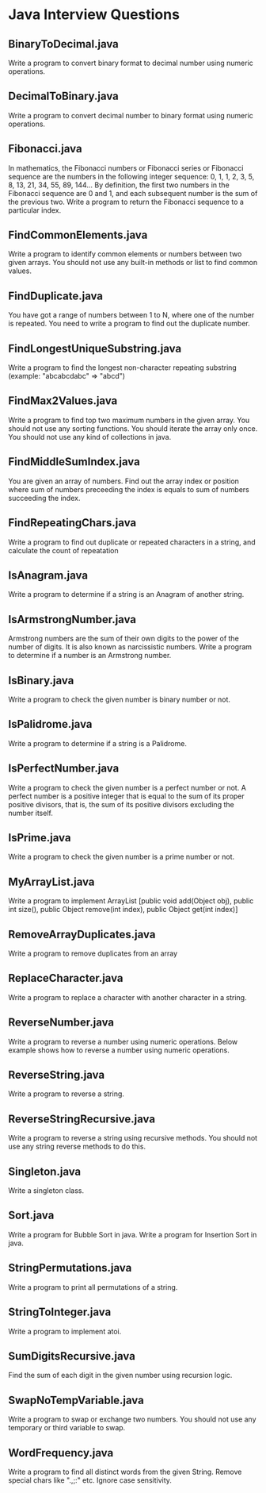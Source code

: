 # Java Interview Questions

## BinaryToDecimal.java

Write a program to convert binary format to decimal number using numeric operations.

## DecimalToBinary.java

Write a program to convert decimal number to binary format using numeric operations.

## Fibonacci.java

In mathematics, the Fibonacci numbers or Fibonacci series or Fibonacci sequence are the numbers in the following integer sequence: 0, 1, 1, 2, 3, 5, 8, 13, 21, 34, 55, 89, 144... By definition, the first two numbers in the Fibonacci sequence are 0 and 1, and each subsequent number is the sum of the previous two.
Write a program to return the Fibonacci sequence to a particular index.

## FindCommonElements.java

Write a program to identify common elements or numbers between two given arrays. You should not use any built-in methods or list to find common values.

## FindDuplicate.java

You have got a range of numbers between 1 to N, where one of the number is repeated. You need to write a program to find out the duplicate number.

## FindLongestUniqueSubstring.java

Write a program to find the longest non-character repeating substring (example: "abcabcdabc" => "abcd")

## FindMax2Values.java

Write a program to find top two maximum numbers in the given array. You should not use any sorting functions. You should iterate the array only once. You should not use any kind of collections in java.

## FindMiddleSumIndex.java

You are given an array of numbers. Find out the array index or position where sum of numbers preceeding the index is equals to sum of numbers succeeding the index.

## FindRepeatingChars.java

Write a program to find out duplicate or repeated characters in a string, and calculate the count of repeatation

## IsAnagram.java

Write a program to determine if a string is an Anagram of another string.

## IsArmstrongNumber.java

Armstrong numbers are the sum of their own digits to the power of the number of digits. It is also known as narcissistic numbers.
Write a program to determine if a number is an Armstrong number.

## IsBinary.java

Write a program to check the given number is binary number or not.

## IsPalidrome.java

Write a program to determine if a string is a Palidrome.

## IsPerfectNumber.java

Write a program to check the given number is a perfect number or not. A perfect number is a positive integer that is equal to the sum of its proper positive divisors, that is, the sum of its positive divisors excluding the number itself.

## IsPrime.java

Write a program to check the given number is a prime number or not.

## MyArrayList.java

Write a program to implement ArrayList [public void add(Object obj), public int size(), public Object remove(int index), public Object get(int index)]

## RemoveArrayDuplicates.java

Write a program to remove duplicates from an array

## ReplaceCharacter.java

Write a program to replace a character with another character in a string.

## ReverseNumber.java

Write a program to reverse a number using numeric operations. Below example shows how to reverse a number using numeric operations.

## ReverseString.java

Write a program to reverse a string.

## ReverseStringRecursive.java

Write a program to reverse a string using recursive methods. You should not use any string reverse methods to do this.

## Singleton.java

Write a singleton class.

## Sort.java

Write a program for Bubble Sort in java.
Write a program for Insertion Sort in java.

## StringPermutations.java

Write a program to print all permutations of a string.

## StringToInteger.java

Write a program to implement atoi.

## SumDigitsRecursive.java

Find the sum of each digit in the given number using recursion logic.

## SwapNoTempVariable.java

Write a program to swap or exchange two numbers. You should not use any temporary or third variable to swap.

## WordFrequency.java

Write a program to find all distinct words from the given String.  Remove special chars like ".,;:" etc. Ignore case sensitivity.